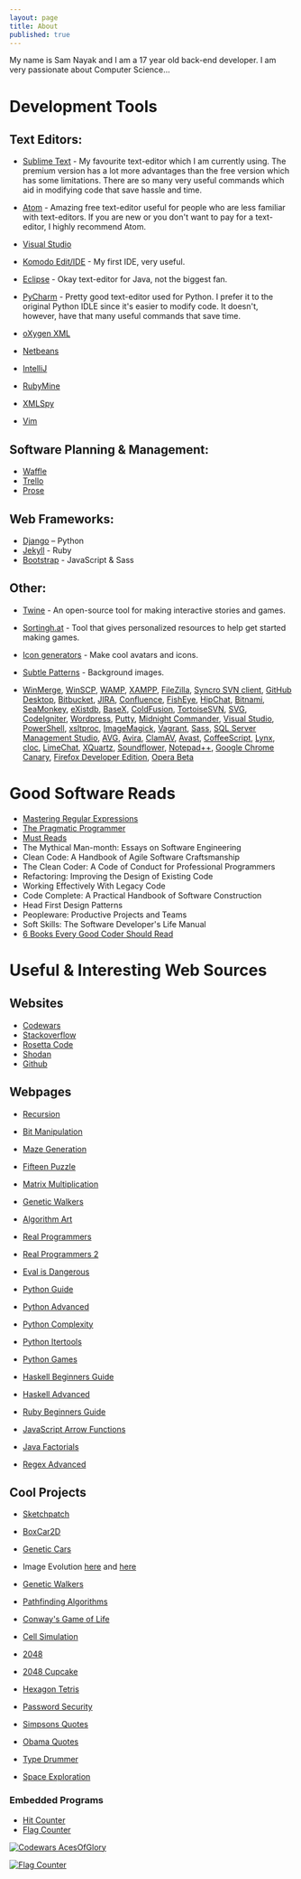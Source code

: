 ```yaml
---
layout: page
title: About
published: true
---
```


My name is Sam Nayak and I am a 17 year old back-end developer. I am very passionate about Computer Science...


# Development Tools

## Text Editors:

- [Sublime Text](https://www.sublimetext.com/) - My favourite text-editor which I am currently using. The premium version has a lot more advantages than the free version which has some limitations. There are so many very useful commands which aid in modifying code that save hassle and time.
- [Atom](https://atom.io/) - Amazing free text-editor useful for people who are less familiar with text-editors. If you are new or you don't want to pay for a text-editor, I highly recommend Atom.
- [Visual Studio](https://www.visualstudio.com/)
- [Komodo Edit/IDE](http://www.activestate.com/komodo-ide) - My first IDE, very useful. 
- [Eclipse](https://eclipse.org/) - Okay text-editor for Java, not the biggest fan. 
- [PyCharm](https://www.jetbrains.com/pycharm/) - Pretty good text-editor used for Python. I prefer it to the original Python IDLE since it's easier to modify code. It doesn't, however, have that many useful commands that save time.

- [oXygen XML](https://www.oxygenxml.com/)
- [Netbeans](https://netbeans.org/)
- [IntelliJ](https://www.jetbrains.com/idea/)
- [RubyMine](https://www.jetbrains.com/ruby/)
- [XMLSpy](http://www.altova.com/xmlspy.html)
- [Vim](http://www.vim.org/)

## Software Planning & Management:

- [Waffle](https://waffle.io/)
- [Trello](https://trello.com/)
- [Prose](http://prose.io/)

## Web Frameworks:
- [Django](https://www.djangoproject.com/) – Python
- [Jekyll](https://jekyllrb.com/) - Ruby
- [Bootstrap](http://getbootstrap.com/) - JavaScript & Sass

## Other:

- [Twine](http://twinery.org/) - An open-source tool for making interactive stories and games.
- [Sortingh.at](http://www.sortingh.at/) -  Tool that gives personalized resources to help get started making games.
- [Icon generators](http://www.icongenerators.net/index.html) - Make cool avatars and icons.
- [Subtle Patterns](http://subtlepatterns.com/) - Background images.

- [WinMerge](http://winmerge.org/?lang=en), 
  [WinSCP](https://winscp.net/eng/index.php), 
  [WAMP](http://www.wampserver.com/en/), 
  [XAMPP](https://www.apachefriends.org/index.html), 
  [FileZilla](https://filezilla-project.org/), 
  [Syncro SVN client](http://www.syncrosvnclient.com/), 
  [GitHub Desktop](https://desktop.github.com/), 
  [Bitbucket](https://bitbucket.org/), 
  [JIRA](https://www.atlassian.com/software/jira), 
  [Confluence](https://www.atlassian.com/software/confluence), 
  [FishEye](https://www.atlassian.com/software/fisheye), 
  [HipChat](https://www.hipchat.com), 
  [Bitnami](https://bitnami.com/stacks), 
  [SeaMonkey](http://www.seamonkey-project.org/), 
  [eXistdb](http://exist-db.org/exist/apps/homepage/index.html), 
  [BaseX](http://basex.org/), 
  [ColdFusion](http://www.adobe.com/au/products/coldfusion-family.html), 
  [TortoiseSVN](https://tortoisesvn.net/), 
  [SVG](https://developer.mozilla.org/en-US/docs/Web/SVG), 
  [CodeIgniter](https://www.codeigniter.com/), 
  [Wordpress](https://wordpress.org/), 
  [Putty](http://www.chiark.greenend.org.uk/~sgtatham/putty/download.html), 
  [Midnight Commander](https://www.midnight-commander.org/), 
  [Visual Studio](https://www.visualstudio.com/), 
  [PowerShell](https://msdn.microsoft.com/en-us/powershell/mt173057.aspx), 
  [xsltproc](http://xmlsoft.org/XSLT/xsltproc2.html), 
  [ImageMagick](http://www.imagemagick.org/script/index.php), 
  [Vagrant](https://www.vagrantup.com/), 
  [Sass](http://sass-lang.com/), 
  [SQL Server Management Studio](https://msdn.microsoft.com/en-us/library/mt238290.aspx), 
  [AVG](http://www.avg.com), 
  [Avira](https://www.avira.com), 
  [ClamAV](https://www.clamav.net), 
  [Avast](https://www.avast.com), 
  [CoffeeScript](http://coffeescript.org/), 
  [Lynx](https://en.wikipedia.org/wiki/Lynx_(web_browser)), 
  [cloc](https://github.com/AlDanial/cloc), 
  [LimeChat](http://limechat.net/mac/), 
  [XQuartz](https://www.xquartz.org/), 
  [Soundflower](https://rogueamoeba.com/freebies/soundflower/), 
  [Notepad++](https://notepad-plus-plus.org/), 
  [Google Chrome Canary](https://www.google.com.au/chrome/browser/canary.html), 
  [Firefox Developer Edition](https://www.mozilla.org/en-US/firefox/developer/), 
  [Opera Beta](http://www.opera.com/computer/beta)


# Good Software Reads


- [Mastering Regular Expressions](http://regex.info/book.html)
- [The Pragmatic Programmer](https://en.wikipedia.org/wiki/The_Pragmatic_Programmer)
- [Must Reads](https://dzone.com/articles/must-read-book-list-for-programmers)
- The Mythical Man-month: Essays on Software Engineering
- Clean Code: A Handbook of Agile Software Craftsmanship
- The Clean Coder: A Code of Conduct for Professional Programmers
- Refactoring: Improving the Design of Existing Code
- Working Effectively With Legacy Code
- Code Complete: A Practical Handbook of Software Construction
- Head First Design Patterns
- Peopleware: Productive Projects and Teams
- Soft Skills: The Software Developer's Life Manual
- [6 Books Every Good Coder Should Read](http://technical.ly/delaware/2016/03/25/6-books-every-good-coder-read/)

# Useful & Interesting Web Sources

## Websites

- [Codewars](https://www.codewars.com/)
- [Stackoverflow](http://stackoverflow.com/)
- [Rosetta Code](http://rosettacode.org/wiki/Rosetta_Code)
- [Shodan](https://shodan.me/books/)
- [Github](https://github.com/)

## Webpages

- [Recursion](http://openbookproject.net/thinkcs/python/english3e/recursion.html)
- [Bit Manipulation](https://graphics.stanford.edu/~seander/bithacks.html)
- [Maze Generation](http://www.gamasutra.com/blogs/HermanTulleken/20161005/282629/Algorithms_for_making_more_interesting_mazes.php)
- [Fifteen Puzzle](https://www.cs.bham.ac.uk/~mdr/teaching/modules04/java2/TilesSolvability.html)
- [Matrix Multiplication](http://matrixmultiplication.xyz/)
- [Genetic Walkers](http://www.i-programmer.info/babbages-bag/277-introduction-to-the-genetic-algorithm.html?start=2)
- [Algorithm Art](http://qz.com/278645/these-beautiful-works-of-art-were-made-using-algorithms/)
- [Real Programmers](https://mipmip.org/tidbits/real-programmers.html)
- [Real Programmers 2](http://www.ee.ryerson.ca/~elf/hack/realmen.html)

- [Eval is Dangerous](http://nedbatchelder.com/blog/201206/eval_really_is_dangerous.html)
- [Python Guide](http://python.net/~goodger/projects/pycon/2007/idiomatic/handout.html)
- [Python Advanced](http://www.cs.tau.ac.il/~msagiv/courses/asv/z3py/guide-examples.htm)
- [Python Complexity](https://www.ics.uci.edu/~pattis/ICS-33/lectures/complexitypython.txt)
- [Python Itertools](http://programeveryday.com/post/using-python-itertools-to-save-memory/)
- [Python Games](https://www.raywenderlich.com/38732/multiplayer-game-programming-for-teens-with-python)
- [Haskell Beginners Guide](http://learnyouahaskell.com/starting-out)
- [Haskell Advanced](http://www.willamette.edu/~fruehr/haskell/evolution.html)
- [Ruby Beginners Guide](https://hackhands.com/beginners-guide-ruby/)
- [JavaScript Arrow Functions](https://rainsoft.io/when-not-to-use-arrow-functions-in-javascript/)
- [Java Factorials](http://chaosinmotion.com/blog/?p=622)
- [Regex Advanced](http://www.rexegg.com/regex-disambiguation.html)



## Cool Projects

- [Sketchpatch](http://www.sketchpatch.net/livecodelab/index.html)
- [BoxCar2D](http://boxcar2d.com/)
- [Genetic Cars](http://rednuht.org/genetic_cars_2/)
- Image Evolution [here](http://chriscummins.cc/s/genetics/) and [here](http://alteredqualia.com/visualization/evolve/)
- [Genetic Walkers](http://rednuht.org/genetic_walkers/)
- [Pathfinding Algorithms](http://qiao.github.io/PathFinding.js/visual/)
- [Conway's Game of Life](http://pmav.eu/stuff/javascript-game-of-life-v3.1.1/)
- [Cell Simulation](https://notagoat.github.io/Hunter.html)
- [2048](https://gabrielecirulli.github.io/2048/)
- [2048 Cupcake](http://0x0800.github.io/2048-CUPCAKES/)
- [Hexagon Tetris](http://hextris.io/)

- [Password Security](https://howsecureismypassword.net/)
- [Simpsons Quotes](https://frinkiac.com/)
- [Obama Quotes](http://talkobamato.me/)
- [Type Drummer](http://typedrummer.com/)
- [Space Exploration](http://www.eyesinspace.com/)

### Embedded Programs

- [Hit Counter](http://www.hit-counts.com/)
- [Flag Counter](http://www.flagcounter.com/index.html?)

<a href="https://www.codewars.com/users/AcesOfGlory">
  <img src="https://www.codewars.com/users/AcesOfGlory/badges/large" alt="Codewars AcesOfGlory">
</a>


<a href="https://info.flagcounter.com/UI43"><img src="https://s09.flagcounter.com/count2/UI43/bg_FFFFFF/txt_000000/border_CCCCCC/columns_4/maxflags_12/viewers_0/labels_1/pageviews_1/flags_0/percent_0/" alt="Flag Counter" border="0"></a>

